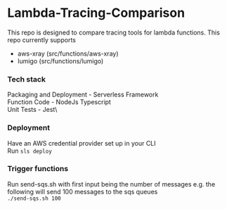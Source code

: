# Lambda-Tracing-Comparison
This repo is designed to compare tracing tools for lambda functions.
This repo currently supports
 * aws-xray (src/functions/aws-xray)
 * lumigo (src/functions/lumigo)

 ### Tech stack
Packaging and Deployment - Serverless Framework\
Function Code - NodeJs Typescript\
Unit Tests - Jest\

### Deployment
Have an AWS credential provider set up in your CLI\
Run `sls deploy`

### Trigger functions
Run send-sqs.sh with first input being the number of messages e.g. the following will send 100 messages to the sqs queues\
`./send-sqs.sh 100`
